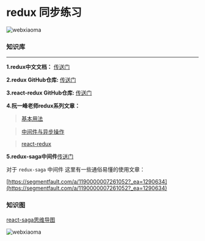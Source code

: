# redux 同步练习

![webxiaoma](https://webxiaoma.github.io/other/manong.jpg)


### 知识库

****

**1.redux中文文档：** [传送门](http://cn.redux.js.org/index.html)

**2.redux GitHub仓库:** [传送门](https://github.com/reactjs/redux)
 
**3.react-redux GitHub仓库:** [传送门](https://github.com/reactjs/react-redux)

**4.阮一峰老师redux系列文章：**

>[基本用法](http://www.ruanyifeng.com/blog/2016/09/redux_tutorial_part_one_basic_usages.html)

>[中间件与异步操作](http://www.ruanyifeng.com/blog/2016/09/redux_tutorial_part_two_async_operations.html)

>[react-redux](http://www.ruanyifeng.com/blog/2016/09/redux_tutorial_part_three_react-redux.html)


**5.redux-saga中间件**[传送门](http://leonshi.com/redux-saga-in-chinese/docs/introduction/index.html)

对于 `redux-saga` 中间件 这里有一些通俗易懂的使用文章：

[https://segmentfault.com/a/1190000007261052?_ea=1290634](https://segmentfault.com/a/1190000007261052?_ea=1290634)


### 知识图

[react-saga思维导图](http://naotu.baidu.com/file/fd73b9f2f931b103f044a1780100bfaf?token=493e5ffdc323d613)

![webxiaoma](https://webxiaoma.github.io/react/redux-saga01.png)

